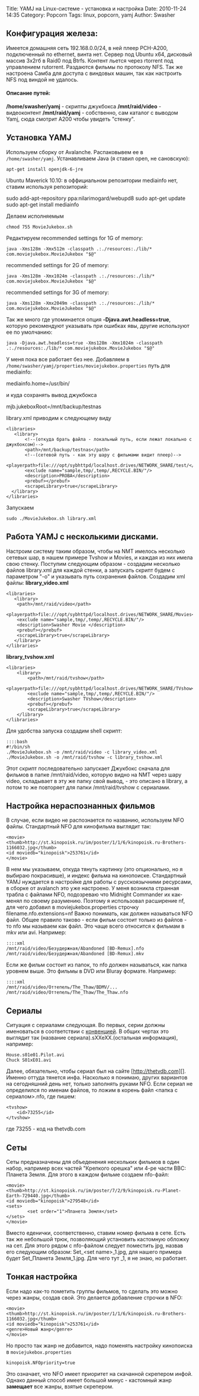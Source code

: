 Title: YAMJ на Linux-системе - установка и настройка
Date: 2010-11-24 14:35
Category: Popcorn
Tags: linux, popcorn, yamj
Author: Swasher

Конфигурация железа:
--------------------

Имеется домашняя сеть 192.168.0.0/24, в ней плеер PCH-A200, подключенный
по ethernet, винта нет. Сервер под Ubuntu x64, дисковый массив 3х2гб в
Raid0 под Btrfs. Контент льется через rtorrent под управлением
rutorrent. Раздаются фильмы по протоколу NFS. Так же настроена Самба для
доступа с виндовых машин, так как настроить NFS под виндой не удалось.

#### Описание путей:

**/home/swasher/yamj** - скрипты джукбокса **/mnt/raid/video** -
видеоконтент **/mnt/raid/yamj** - собственно, сам каталог с выводом
Yamj, сюда смотрит А200 чтобы увидеть "стенку".<!--more-->

Установка YAMJ
--------------

Используем сборку от Avalanche. Распаковывем ее в `/home/swasher/yamj`.
Устанавливаем Java (я ставил open, не сановскую):

    apt-get install openjdk-6-jre

Ubuntu Maverick 10.10: в оффициальном репозитории mediainfo нет, ставим
используя репозиторий:

   sudo add-apt-repository ppa:nilarimogard/webupd8
   sudo apt-get update
   sudo apt-get install mediainfo

Делаем исполняемым

    chmod 755 MovieJukebox.sh

Редактируем recommended settings for 1G of memory:

    java -Xms128m -Xmx512m -classpath .:./resources:./lib/* com.moviejukebox.MovieJukebox "$@"

recommended settings for 2G of memory:

    java -Xms128m -Xmx1024m -classpath .:./resources:./lib/* com.moviejukebox.MovieJukebox "$@"

recommended settings for 3G of memory:

    java -Xms128m -Xmx2049m -classpath .:./resources:./lib/* com.moviejukebox.MovieJukebox "$@"

Так же много где упоминается опция **-Djava.awt.headless=true**, которую
рекомендуют указывать при ошибках явы, другие используют ее по умолчанию:

    java -Djava.awt.headless=true -Xms128m -Xmx1024m -classpath .:./resources:./lib/* com.moviejukebox.MovieJukebox "$@"

У меня пока все работает без нее. Добавляем в `/home/swasher/yamj/properties/moviejukebox.properties` путь 
для mediainfo:

   mediainfo.home=/usr/bin/

и куда сохранять вывод джукбокса

   mjb.jukeboxRoot=/mnt/backup/testnas

library.xml приводим к следующему виду

    <libraries>
       <library>
           <!--(откуда брать файла - локальный путь, если лежат локально с джукбоксом)-->
           <path>/mnt/backup/testnas</path>
           <!--(сетевой путь - как эту шару с фильмами видит плеер)-->
           <playerpath>file:///opt/sybhttpd/localhost.drives/NETWORK_SHARE/test/</playerpath>
           <exclude name="sample,tmp/,temp/,RECYCLE.BIN/"/>
           <description>PROBA</description>
           <prebuf></prebuf>
           <scrapeLibrary>true</scrapeLibrary>
      </library>
    </libraries>

Запускаем

    sudo ./MovieJukebox.sh library.xml


Работа YAMJ с несколькими дисками.
----------------------------------

Настроим систему таким образом, чтобы на NMT имелось несколько сетевых
шар, в нашем примере Tvshow и Movies, и каждая из них имела свою стенку.
Поступим следующим образом - создадим несколько файлов library.xml для
каждой стенки, а запускать скрипт будем с параметром "-о" и указывать
путь сохранения файлов. Создадим xml файлы: **library\_video.xml**

    <libraries>
       <library>
        <path>/mnt/raid/video</path>
        <playerpath>file:///opt/sybhttpd/localhost.drives/NETWORK_SHARE/Movies</playerpath>
        <exclude name="sample,tmp/,temp/,RECYCLE.BIN/"/>
        <description>Swasher Movie </description>
        <prebuf></prebuf>
        <scrapeLibrary>true</scrapeLibrary>
       </library>
    </libraries>

**library\_tvshow.xml**

    <libraries>
        <library>
            <path>/mnt/raid/tvshow</path>
            <playerpath>file:///opt/sybhttpd/localhost.drives/NETWORK_SHARE/TVshow</playerpath>
            <exclude name="sample,tmp/,temp/,RECYCLE.BIN/"/>
            <description>Swasher TVshow</description>
            <prebuf></prebuf>
            <scrapeLibrary>true</scrapeLibrary>
        </library>
    </libraries>


Для удобства запуска создадим shell скрипт:

    ::::bash
    #!/bin/sh
    ./MovieJukebox.sh -o /mnt/raid/video -c library_video.xml
    ./MovieJukebox.sh -o /mnt/raid/tvshow -c library_tvshow.xml

Этот скрипт последовательно запускает Джукбокс сначала для фильмов в
папке /mnt/raid/video, которую видно на NMT через шару video, складывает
в эту же папку свой вывод, - это описано в library, а потом то же
повторяет для папки /mnt/raid/tvshow с сериалами.

Настройка нераспознанных фильмов
--------------------------------

В случае, если видео не распознается по названию, используем NFO файлы.
Стандартный NFO для кинофильма выглядит так:

    <movie>
    <thumb>http://st.kinopoisk.ru/im/poster/1/1/6/kinopoisk.ru-Brothers-1166032.jpg</thumb>
    <id moviedb="kinopoisk">253761</id>
    </movie>

В нем мы указываем, откуда тянуть картинку (это опционально, но я
выбираю покрасивше), и индекс фильма на кинопоиске. Стандартный YAMJ
нуждается в настройке для работы с русскоязычними ресурсами, в сборке от
avalanch это уже настроено. У меня возникла странная трабла с файлами
NFO, подозреваю что Midnight Commander их как-менял по своему разумению.
Поэтому я использовал расширение nf, для чего добавил в
moviejukebox.properties строчку filename.nfo.extensions=nf Важно
понимать, как должен называться NFO файл. Общее правило таково - если
фильм состоит только из файлов - то nfo мы называем как файл. Это чаще
всего относится к фильмам в mkv или avi. Например:

    ::::xml
    /mnt/raid/video/Безудержная/Abandoned [BD-Remux].nfo
    /mnt/raid/video/Безудержная/Abandoned [BD-Remux].mkv

Если же фильм состоит из папок, то nfo должен называться, как папка
уровнем выше. Это фильмы в DVD или Bluray формате. Например:

    ::::xml
    /mnt/raid/video/Оттепель/The_Thaw/BDMV/...
    /mnt/raid/video/Оттепель/The_Thaw/The_Thaw.nfo

Сериалы
-------

Ситуация с сериалами следующая. Во первых, серии должны именоваться в
соответствии с [конвенцией][]. В общих чертах это выглядит так (название
сериала).sXXeXX.(остальная информация), например:

    House.s01e01.Pilot.avi
    Chuck S01xE01.avi

Далее, обязательно, чтобы сериал был на сайте [http://thetvdb.com][].
Именно оттуда тянется инфа. Насколько я понимаю, других вариантов на
сегодняшний день нет, только заполнять руками NFO. Если сериал не
определился по именам файлов, то ложим в корень файл \<папка с
сериалом\>.nfo, где пишем:

    <tvshow>
        <id>73255</id>
    </tvshow>

где 73255 - код на thetvdb.com

Сеты
----

Сеты предназначены для объеденения нескольких фильмов в один набор,
например всех частей "Крепкого орешка" или 4-ре части BBC: Планета
Земля. Для этого в каждом фильме создаем nfo-файл:

    <movie>
    <thumb>http://st.kinopoisk.ru/im/poster/7/2/9/kinopoisk.ru-Planet-Earth-729440.jpg</thumb>
    <id moviedb="kinopoisk">279548</id>
    <sets>
            <set order="1">Планета Земля</set>
    </sets>
    </movie>

Вместо еденички, соответственно, ставим номер фильма в сете. Есть так же
небольшой трюк, позволяющий установить кастомную обложку на сет. Для
этого рядом с nfo-файлом следует поместить jpg, назвав его следующим
образом: Set\_\<set name\>\_1.jpg, для нашего примера будет Set\_Планета
Земля\_1.jpg. Для чего тут \_1, я не знаю, но работает.

Тонкая настройка
----------------

Если надо как-то пометить группы фильмов, то сделать это можно через
жанры, создав свой. Это делается добавление строчки в NFO:

    <movie>
    <thumb>http://st.kinopoisk.ru/im/poster/1/1/6/kinopoisk.ru-Brothers-1166032.jpg</thumb>
    <id moviedb="kinopoisk">253761</id>
    <genre>Новый жанр</genre>
    </movie>

Но просто так жанр не добавится, надо поменять настройку кинопоиска в
`moviejukebox.properties`
    
    kinopoisk.NFOpriority=true

Это означает, что NFO имеет приоритет на скачанной скрепером инфой. Однако данный способ
имеет большой минус - кастомный жанр **замещает** все жанры, взятые скрепером.



  [конвенцией]: http://code.google.com/p/moviejukebox/wiki/TVSeriesNaming
  [http://thetvdb.com]: http://thetvdb.com

